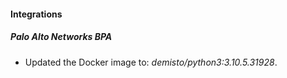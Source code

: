 #### Integrations
##### Palo Alto Networks BPA
- Updated the Docker image to: *demisto/python3:3.10.5.31928*.
